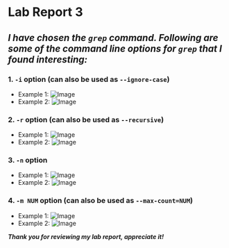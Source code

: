 # Lab Report 3 

## _I have chosen the `grep` command. Following are some of the command line options for `grep` that I found interesting:_ 

### 1. `-i` option (can also be used as `--ignore-case`)
   * Example 1: ![Image](images/VSC.png)
   * Example 2: ![Image](images/VSC.png)
   
### 2. `-r` option (can also be used as `--recursive`)
   * Example 1: ![Image](images/VSC.png)
   * Example 2: ![Image](images/VSC.png)
  

### 3. `-n` option
   * Example 1: ![Image](images/VSC.png)
   * Example 2: ![Image](images/VSC.png)

### 4. `-m NUM` option (can also be used as `--max-count=NUM`)
   * Example 1: ![Image](images/VSC.png)
   * Example 2: ![Image](images/VSC.png)
 
***Thank you for reviewing my lab report, appreciate it!*** 

